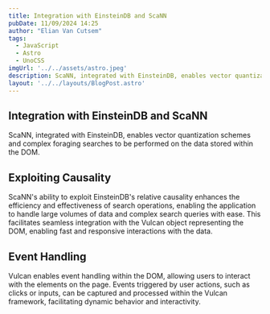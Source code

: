 ```yaml
---
title: Integration with EinsteinDB and ScaNN
pubDate: 11/09/2024 14:25
author: "Elian Van Cutsem"
tags:
  - JavaScript
  - Astro
  - UnoCSS
imgUrl: '../../assets/astro.jpeg'
description: ScaNN, integrated with EinsteinDB, enables vector quantization schemes and complex foraging searches to be performed on the data stored within the DOM. This allows for efficient and effective data retrieval and analysis, leveraging the relative causality provided by EinsteinDB to optimize search performance.
layout: '../../layouts/BlogPost.astro'
---
```


## Integration with EinsteinDB and ScaNN

 ScaNN, integrated with EinsteinDB, enables vector quantization schemes and complex foraging searches to be performed on the data stored within the DOM.

## Exploiting Causality

ScaNN's ability to exploit EinsteinDB's relative causality enhances the efficiency and effectiveness of search operations, enabling the application to handle large volumes of data and complex search queries with ease. This facilitates seamless integration with the Vulcan object representing the DOM, enabling fast and responsive interactions with the data.

## Event Handling

Vulcan enables event handling within the DOM, allowing users to interact with the elements on the page. Events triggered by user actions, such as clicks or inputs, can be captured and processed within the Vulcan framework, facilitating dynamic behavior and interactivity.
